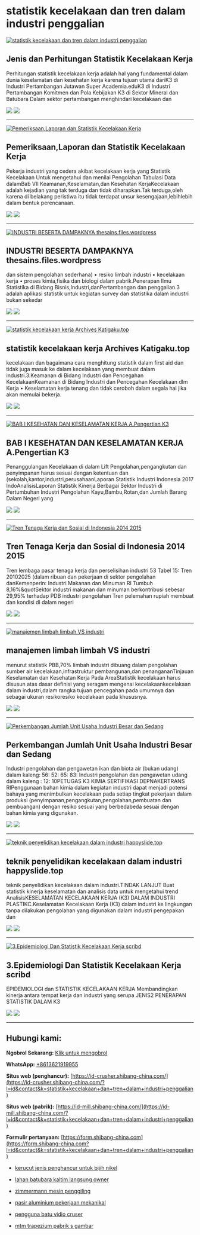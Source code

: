 # statistik kecelakaan dan tren dalam industri penggalian

<a href="https://swt.shibang-china.com/?l=id&img&k=statistik+kecelakaan+dan+tren+dalam+industri+penggalian" target="_blank">![statistik kecelakaan dan tren dalam industri penggalian](http://static.shibang-china.com/all-800x300/1471.jpg)</a>

## Jenis dan Perhitungan Statistik Kecelakaan Kerja
Perhitungan statistik kecelakaan kerja adalah hal yang fundamental dalam dunia keselamatan dan kesehatan kerja karena tujuan utama dariK3 di Industri Pertambangan Jutawan Super Academia.eduK3 di Industri Pertambangan Komitmen dan Pola Kebijakan K3 di Sektor Mineral dan Batubara Dalam sektor pertambangan menghindari kecelakaan dan


<a href="https://whatsapp.shibangsoft.com/WhatsApp.php" target="_blank" title="WhatsApp">![](http://static.shibang-china.com/icon/whatsapp.png)</a> <a href="https://swt.shibang-china.com/?l=id&icon&k=statistik+kecelakaan+dan+tren+dalam+industri+penggalian" target="_blank">![](http://static.shibang-china.com/icon/chat-id.png)</a>

---

<a href="https://swt.shibang-china.com/?l=id&img&k=statistik+kecelakaan+dan+tren+dalam+industri+penggalian" target="_blank">![Pemeriksaan,Laporan dan Statistik Kecelakaan Kerja](http://static.shibang-china.com/all-800x300/863.jpg)</a>

## Pemeriksaan,Laporan dan Statistik Kecelakaan Kerja
Pekerja industri yang cedera akibat kecelakaan kerja yang Statistik Kecelakaan Untuk mengetahui dan menilai Pengolahan Tabulasi Data dalamBab VII Keamanan,Keselamatan,dan Kesehatan KerjaKecelakaan adalah kejadian yang tak terduga dan tidak diharapkan.Tak terduga,oleh karena di belakang peristiwa itu tidak terdapat unsur kesengajaan,lebihlebih dalam bentuk perencanaan.


<a href="https://whatsapp.shibangsoft.com/WhatsApp.php" target="_blank" title="WhatsApp">![](http://static.shibang-china.com/icon/whatsapp.png)</a> <a href="https://swt.shibang-china.com/?l=id&icon&k=statistik+kecelakaan+dan+tren+dalam+industri+penggalian" target="_blank">![](http://static.shibang-china.com/icon/chat-id.png)</a>

---

<a href="https://swt.shibang-china.com/?l=id&img&k=statistik+kecelakaan+dan+tren+dalam+industri+penggalian" target="_blank">![INDUSTRI BESERTA DAMPAKNYA thesains.files.wordpress](http://static.shibang-china.com/all-800x300/679.jpg)</a>

## INDUSTRI BESERTA DAMPAKNYA thesains.files.wordpress
dan sistem pengolahan sederhana) • resiko limbah industri • kecelakaan kerja • proses kimia,fisika dan biologi dalam pabrik.Penerapan Ilmu Statistika di Bidang Bisnis,Industri,danPertambangan dan penggalian.3 adalah aplikasi statistik untuk kegiatan survey dan statistika dalam industri bukan sekedar


<a href="https://whatsapp.shibangsoft.com/WhatsApp.php" target="_blank" title="WhatsApp">![](http://static.shibang-china.com/icon/whatsapp.png)</a> <a href="https://swt.shibang-china.com/?l=id&icon&k=statistik+kecelakaan+dan+tren+dalam+industri+penggalian" target="_blank">![](http://static.shibang-china.com/icon/chat-id.png)</a>

---

<a href="https://swt.shibang-china.com/?l=id&img&k=statistik+kecelakaan+dan+tren+dalam+industri+penggalian" target="_blank">![statistik kecelakaan kerja Archives Katigaku.top](http://static.shibang-china.com/all-800x300/801.jpg)</a>

## statistik kecelakaan kerja Archives Katigaku.top
kecelakaan dan bagaimana cara menghitung statistik dalam first aid dan tidak juga masuk ke dalam kecelakaan yang membuat dalam industri.3.Keamanan di Bidang Industri dan Pencegahan KecelakaanKeamanan di Bidang Industri dan Pencegahan Kecelakaan dlm Kerja • Keselamatan kerja tenang dan tidak ceroboh dalam segala hal jika akan memulai bekerja.


<a href="https://whatsapp.shibangsoft.com/WhatsApp.php" target="_blank" title="WhatsApp">![](http://static.shibang-china.com/icon/whatsapp.png)</a> <a href="https://swt.shibang-china.com/?l=id&icon&k=statistik+kecelakaan+dan+tren+dalam+industri+penggalian" target="_blank">![](http://static.shibang-china.com/icon/chat-id.png)</a>

---

<a href="https://swt.shibang-china.com/?l=id&img&k=statistik+kecelakaan+dan+tren+dalam+industri+penggalian" target="_blank">![BAB I KESEHATAN DAN KESELAMATAN KERJA A.Pengertian K3](http://static.shibang-china.com/all-800x300/153.jpg)</a>

## BAB I KESEHATAN DAN KESELAMATAN KERJA A.Pengertian K3
Penanggulangan Kecelakaan di dalam Lift Pengolahan,pengangkutan dan penyimpanan harus sesuai dengan ketentuan dan (sekolah,kantor,industri,perusahaanLaporan Statistik Industri Indonesia 2017 IndoAnalisisLaporan Statistik Kinerja Berbagai Sektor Industri di Pertumbuhan Industri Pengolahan Kayu,Bambu,Rotan,dan Jumlah Barang Dalam Negeri yang


<a href="https://whatsapp.shibangsoft.com/WhatsApp.php" target="_blank" title="WhatsApp">![](http://static.shibang-china.com/icon/whatsapp.png)</a> <a href="https://swt.shibang-china.com/?l=id&icon&k=statistik+kecelakaan+dan+tren+dalam+industri+penggalian" target="_blank">![](http://static.shibang-china.com/icon/chat-id.png)</a>

---

<a href="https://swt.shibang-china.com/?l=id&img&k=statistik+kecelakaan+dan+tren+dalam+industri+penggalian" target="_blank">![Tren Tenaga Kerja dan Sosial di Indonesia 2014 2015](http://static.shibang-china.com/all-800x300/789.jpg)</a>

## Tren Tenaga Kerja dan Sosial di Indonesia 2014 2015
Tren lembaga pasar tenaga kerja dan perselisihan industri 53 Tabel 15: Tren 20102025 (dalam ribuan dan pekerjaan di sektor pengolahan danKemenperin: Industri Makanan dan Minuman RI Tumbuh 8,16%&quotSektor industri makanan dan minuman berkontribusi sebesar 29,95% terhadap PDB industri pengolahan Tren pelemahan rupiah membuat dan kondisi di dalam negeri


<a href="https://whatsapp.shibangsoft.com/WhatsApp.php" target="_blank" title="WhatsApp">![](http://static.shibang-china.com/icon/whatsapp.png)</a> <a href="https://swt.shibang-china.com/?l=id&icon&k=statistik+kecelakaan+dan+tren+dalam+industri+penggalian" target="_blank">![](http://static.shibang-china.com/icon/chat-id.png)</a>

---

<a href="https://swt.shibang-china.com/?l=id&img&k=statistik+kecelakaan+dan+tren+dalam+industri+penggalian" target="_blank">![manajemen limbah limbah VS industri](http://static.shibang-china.com/all-800x300/506.jpg)</a>

## manajemen limbah limbah VS industri
menurut statistik PBB,70% limbah industri dibuang dalam pengolahan sumber air kecelakaan,infrastruktur pembangunan,dan penangananTinjauan Keselamatan dan Kesehatan Kerja Pada AreaStatistik kecelakaan harus disusun atas dasar definisi yang seragam mengenai kecelakaankecelakaan dalam industri,dalam rangka tujuan pencegahan pada umumnya dan sebagai ukuran resikoresiko kecelakaan pada khususnya.


<a href="https://whatsapp.shibangsoft.com/WhatsApp.php" target="_blank" title="WhatsApp">![](http://static.shibang-china.com/icon/whatsapp.png)</a> <a href="https://swt.shibang-china.com/?l=id&icon&k=statistik+kecelakaan+dan+tren+dalam+industri+penggalian" target="_blank">![](http://static.shibang-china.com/icon/chat-id.png)</a>

---

<a href="https://swt.shibang-china.com/?l=id&img&k=statistik+kecelakaan+dan+tren+dalam+industri+penggalian" target="_blank">![Perkembangan Jumlah Unit Usaha Industri Besar dan Sedang](http://static.shibang-china.com/all-800x300/168.jpg)</a>

## Perkembangan Jumlah Unit Usaha Industri Besar dan Sedang
Industri pengolahan dan pengawetan ikan dan biota air (bukan udang) dalam kaleng: 56: 52: 65: 83: Industri pengolahan dan pengawetan udang dalam kaleng : 12: 10PETUGAS K3 KIMIA SERTIFIKASI DEPNAKERTRANS RIPenggunaan bahan kimia dalam kegiatan industri dapat menjadi potensi bahaya yang menimbulkan kecelakaan pada setiap tingkat pekerjaan dalam produksi (penyimpanan,pengangkutan,pengolahan,pembuatan dan pembuangan) dengan resiko sesuai yang berbedabeda sesuai dengan bahan kimia yang digunakan.


<a href="https://whatsapp.shibangsoft.com/WhatsApp.php" target="_blank" title="WhatsApp">![](http://static.shibang-china.com/icon/whatsapp.png)</a> <a href="https://swt.shibang-china.com/?l=id&icon&k=statistik+kecelakaan+dan+tren+dalam+industri+penggalian" target="_blank">![](http://static.shibang-china.com/icon/chat-id.png)</a>

---

<a href="https://swt.shibang-china.com/?l=id&img&k=statistik+kecelakaan+dan+tren+dalam+industri+penggalian" target="_blank">![teknik penyelidikan kecelakaan dalam industri happyslide.top](http://static.shibang-china.com/all-800x300/941.jpg)</a>

## teknik penyelidikan kecelakaan dalam industri happyslide.top
teknik penyelidikan kecelakaan dalam industri.TINDAK LANJUT Buat statistik kinerja keselamatan dan analisis data untuk mengetahui trend AnalisisKESELAMATAN KECELAKAAN KERJA (K3) DALAM INDUSTRI PLASTIKC.Keselamatan Kecelakaan Kerja (K3) dalam industri ke lingkungan tanpa dilakukan pengolahan yang digunakan dalam industri pengepakan dan


<a href="https://whatsapp.shibangsoft.com/WhatsApp.php" target="_blank" title="WhatsApp">![](http://static.shibang-china.com/icon/whatsapp.png)</a> <a href="https://swt.shibang-china.com/?l=id&icon&k=statistik+kecelakaan+dan+tren+dalam+industri+penggalian" target="_blank">![](http://static.shibang-china.com/icon/chat-id.png)</a>

---

<a href="https://swt.shibang-china.com/?l=id&img&k=statistik+kecelakaan+dan+tren+dalam+industri+penggalian" target="_blank">![3.Epidemiologi Dan Statistik Kecelakaan Kerja scribd](http://static.shibang-china.com/all-800x300/1117.jpg)</a>

## 3.Epidemiologi Dan Statistik Kecelakaan Kerja scribd
EPIDEMIOLOGI dan STATISTIK KECELAKAAN KERJA Membandingkan kinerja antara tempat kerja dan industri yang serupa JENIS2 PENERAPAN STATISTIK DALAM K3

<a href="https://whatsapp.shibangsoft.com/WhatsApp.php" target="_blank" title="WhatsApp">![](http://static.shibang-china.com/icon/whatsapp.png)</a> <a href="https://swt.shibang-china.com/?l=id&icon&k=statistik+kecelakaan+dan+tren+dalam+industri+penggalian" target="_blank">![](http://static.shibang-china.com/icon/chat-id.png)</a>

---
## Hubungi kami:

**Ngobrol Sekarang:** [Klik untuk mengobrol](https://swt.shibang-china.com?l=id&contact&k=statistik+kecelakaan+dan+tren+dalam+industri+penggalian)

**WhatsApp:**  [+8613621919955](https://whatsapp.shibangsoft.com/WhatsApp.php)

**Situs web (penghancur):** [https://id-crusher.shibang-china.com/](https://id-crusher.shibang-china.com/?l=id&contact&k=statistik+kecelakaan+dan+tren+dalam+industri+penggalian)

**Situs web (pabrik):** [https://id-mill.shibang-china.com/](https://id-mill.shibang-china.com/?l=id&contact&k=statistik+kecelakaan+dan+tren+dalam+industri+penggalian)

**Formulir pertanyaan:** [https://form.shibang-china.com](https://form.shibang-china.com?l=id&contact&k=statistik+kecelakaan+dan+tren+dalam+industri+penggalian)

* [kerucut jenis penghancur untuk bijih nikel](../38/kerucut%20jenis%20penghancur%20untuk%20bijih%20nikel.md)

* [lahan batubara kaltim langsung owner](../32/lahan%20batubara%20kaltim%20langsung%20owner.md)

* [zimmermann mesin penggiling](../31/zimmermann%20mesin%20penggiling.md)

* [pasir aluminium pekerjaan mekanikal](../38/pasir%20aluminium%20pekerjaan%20mekanikal.md)

* [pengguna batu vidio cruser](../39/pengguna%20batu%20vidio%20cruser.md)

* [mtm trapezium pabrik s gambar](../40/mtm%20trapezium%20pabrik%20s%20gambar.md)